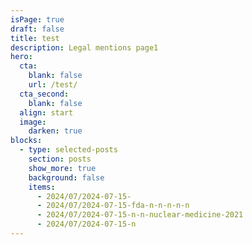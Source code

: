 ```yaml
---
isPage: true
draft: false
title: test
description: Legal mentions page1
hero:
  cta:
    blank: false
    url: /test/
  cta_second:
    blank: false
  align: start
  image:
    darken: true
blocks:
  - type: selected-posts
    section: posts
    show_more: true
    background: false
    items:
      - 2024/07/2024-07-15-
      - 2024/07/2024-07-15-fda-n-n-n-n-n
      - 2024/07/2024-07-15-n-n-nuclear-medicine-2021
      - 2024/07/2024-07-15-n
---
```

